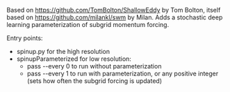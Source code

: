 Based on https://github.com/TomBolton/ShallowEddy by Tom Bolton, itself based on https://github.com/milankl/swm by Milan. Adds a stochastic deep learning parameterization of subgrid momentum forcing.

Entry points:
- spinup.py for the high resolution
- spinupParameterized for low resolution:
  - pass --every 0 to run without parameterization
  - pass --every 1 to run with parameterization, or any positive integer (sets how often the subgrid forcing is updated)
